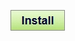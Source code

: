 [![Install](../../resources/image/install_button.jpg)](../../../../raw/master/scripts/Neopets_Stock_Helper/60748.user.js)